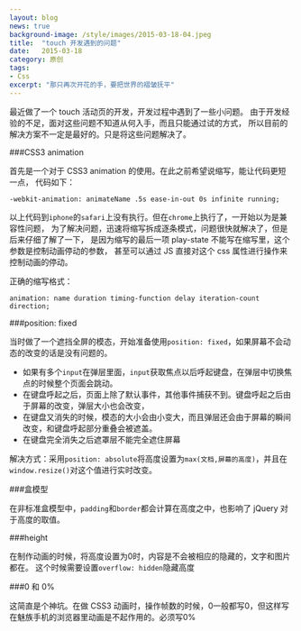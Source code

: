 ```yaml
---
layout: blog
news: true
background-image: /style/images/2015-03-18-04.jpeg
title:  "touch 开发遇到的问题"
date:   2015-03-18
category: 原创
tags:
- Css
excerpt: "那只再次开花的手，要把世界的褶皱抚平"
---
```


最近做了一个 touch 活动页的开发，开发过程中遇到了一些小问题。
由于开发经验的不足，面对这些问题不知道从何入手，而且只能通过试的方式，
所以目前的解决方案不一定是最好的。只是将这些问题解决了。

###CSS3 animation

首先是一个对于 CSS3 animation 的使用。在此之前希望说缩写，能让代码更短一点，
代码如下：

`-webkit-animation: animateName .5s ease-in-out 0s infinite running;`

以上代码到`iphone`的`safari`上没有执行。但在`chrome`上执行了，一开始以为是兼容性问题，
为了解决问题，迅速将缩写拆成逐条模式，问题很快就解决了，但是后来仔细了解了一下，
是因为缩写的最后一项 play-state 不能写在缩写里，这个参数是控制动画停动的参数，
甚至可以通过 JS 直接对这个 css 属性进行操作来控制动画的停动。

正确的缩写格式：

`animation: name duration timing-function delay iteration-count direction;`

###position: fixed

当时做了一个遮挡全屏的模态，开始准备使用`position: fixed`，如果屏幕不会动态的改变的话是没有问题的。

* 如果有多个`input`在弹层里面，`input`获取焦点以后呼起键盘，在弹层中切换焦点的时候整个页面会跳动。
* 在键盘呼起之后，页面上除了默认事件，其他事件捕获不到。键盘呼起之后由于屏幕的改变，弹层大小也会改变，
* 在键盘又消失的时候，模态的大小会由小变大，而且弹层还会由于屏幕的瞬间改变，和键盘呼起部分重叠会被遮盖。
* 在键盘完全消失之后遮罩层不能完全遮住屏幕

解决方式：采用`position: absolute`将高度设置为`max(文档,屏幕的高度)`，并且在`window.resize()`对这个值进行实时改变。

###盒模型

在非标准盒模型中，`padding`和`border`都会计算在高度之中，也影响了 jQuery 对于高度的取值。

###height

在制作动画的时候，将高度设置为0时，内容是不会被相应的隐藏的，文字和图片都在。
这个时候需要设置`overflow: hidden`隐藏高度

###0 和 0%

这简直是个神坑。在做 CSS3 动画时，操作帧数的时候，0一般都写0，但这样写在魅族手机的浏览器里动画是不起作用的。必须写0%
